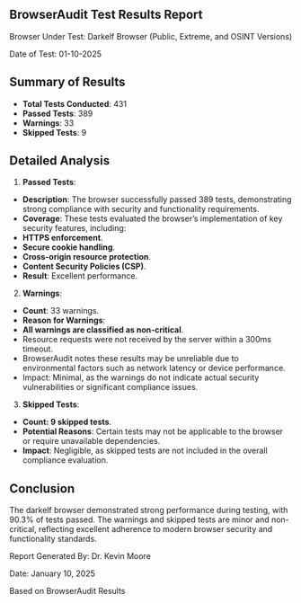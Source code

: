 ## BrowserAudit Test Results Report

Browser Under Test: Darkelf Browser (Public, Extreme, and OSINT Versions)

Date of Test: 01-10-2025

## Summary of Results
- **Total Tests Conducted**: 431
- **Passed Tests**: 389
- **Warnings**: 33
- **Skipped Tests**: 9

 ## Detailed Analysis

1. **Passed Tests**:
- **Description**: The browser successfully passed 389 tests, demonstrating strong compliance with security and functionality requirements.
- **Coverage**: These tests evaluated the browser’s implementation of key security features, including:
- **HTTPS enforcement**.
- **Secure cookie handling**.
- **Cross-origin resource protection**.
- **Content Security Policies (CSP)**.
- **Result**: Excellent performance.

2. **Warnings**:
- **Count**: 33 warnings.
- **Reason for Warnings**:
- **All warnings are classified as non-critical**.
- Resource requests were not received by the server within a 300ms timeout.
- BrowserAudit notes these results may be unreliable due to environmental factors such as network latency or device performance.
- Impact: Minimal, as the warnings do not indicate actual security vulnerabilities or significant compliance issues.

3. **Skipped Tests**:
- **Count: 9 skipped tests**.
- **Potential Reasons**: Certain tests may not be applicable to the browser or require unavailable dependencies.
- **Impact**: Negligible, as skipped tests are not included in the overall compliance evaluation.

## Conclusion

The darkelf browser demonstrated strong performance during testing, with 90.3% of tests passed. The warnings and skipped tests are minor and non-critical, reflecting excellent adherence to modern browser security and functionality standards.

Report Generated By: Dr. Kevin Moore

Date: January 10, 2025

Based on BrowserAudit Results

